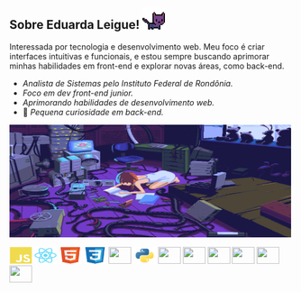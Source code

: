 <h2>Sobre Eduarda Leigue! <img src="./assets_readme/cat.gif" height="7%" width="8%"></h2>

Interessada por tecnologia e desenvolvimento web. Meu foco é criar interfaces intuitivas e funcionais, e estou sempre buscando aprimorar minhas habilidades em front-end e explorar novas áreas, como back-end.
 
- <em> Analista de Sistemas pelo Instituto Federal de Rondônia.</em>
- <em>Foco em dev front-end junior.</em>
- <em>Aprimorando habilidades de desenvolvimento web.</em>
- 👀 <em>Pequena curiosidade em back-end.</em>

<img align= "center" alt="Night Coding" src="./assets_readme/cybergirl.gif" width="500" height="200"/>

<div style="display: inline_block"><br>
<img height="30" width="40" src="https://raw.githubusercontent.com/devicons/devicon/master/icons/javascript/javascript-plain.svg">

<img height="30" width="40" src="https://raw.githubusercontent.com/devicons/devicon/master/icons/react/react-original.svg">

<img height="30" width="40" src="https://raw.githubusercontent.com/devicons/devicon/master/icons/html5/html5-original.svg">

<img height="30" width="40" src="https://raw.githubusercontent.com/devicons/devicon/master/icons/css3/css3-original.svg">

<img height="30" width="40" src="https://cdn.jsdelivr.net/gh/devicons/devicon@latest/icons/c/c-original.svg" />    

<img height="30" width="40" src="https://raw.githubusercontent.com/devicons/devicon/master/icons/python/python-original.svg">

<img height="30" width="40" src="https://cdn.jsdelivr.net/gh/devicons/devicon@latest/icons/java/java-original.svg" />

<img height="30" width="40" src="https://cdn.jsdelivr.net/gh/devicons/devicon@latest/icons/git/git-original.svg" />

<img height="30" width="40" src="https://cdn.jsdelivr.net/gh/devicons/devicon@latest/icons/nodejs/nodejs-original-wordmark.svg" />

<img height="30" width="40" src="https://cdn.jsdelivr.net/gh/devicons/devicon@latest/icons/mysql/mysql-original.svg" />

<img height="30" width="40" src="https://cdn.jsdelivr.net/gh/devicons/devicon@latest/icons/vscode/vscode-original.svg" />

<img height="30" width="40" src="https://cdn.jsdelivr.net/gh/devicons/devicon@latest/icons/tailwindcss/tailwindcss-original.svg" />
          

           
</div>
